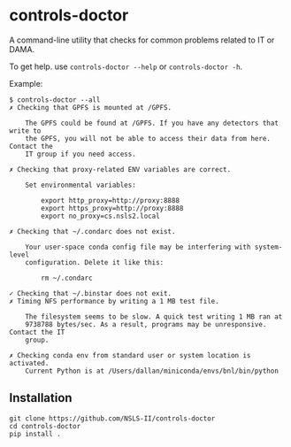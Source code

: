 # controls-doctor

A command-line utility that checks for common problems related to IT or DAMA.

To get help. use ``controls-doctor --help`` or ``controls-doctor -h``.

Example:

```
$ controls-doctor --all
✗ Checking that GPFS is mounted at /GPFS.

    The GPFS could be found at /GPFS. If you have any detectors that write to
    the GPFS, you will not be able to access their data from here. Contact the
    IT group if you need access.

✗ Checking that proxy-related ENV variables are correct.

    Set environmental variables:

        export http_proxy=http://proxy:8888
        export https_proxy=http://proxy:8888
        export no_proxy=cs.nsls2.local

✗ Checking that ~/.condarc does not exist.

    Your user-space conda config file may be interfering with system-level
    configuration. Delete it like this:

        rm ~/.condarc

✓ Checking that ~/.binstar does not exit.
✗ Timing NFS performance by writing a 1 MB test file.

    The filesystem seems to be slow. A quick test writing 1 MB ran at
    9738788 bytes/sec. As a result, programs may be unresponsive. Contact the IT
    group.

✗ Checking conda env from standard user or system location is activated.
    Current Python is at /Users/dallan/miniconda/envs/bnl/bin/python
```

## Installation

```
git clone https://github.com/NSLS-II/controls-doctor
cd controls-doctor
pip install .
```
